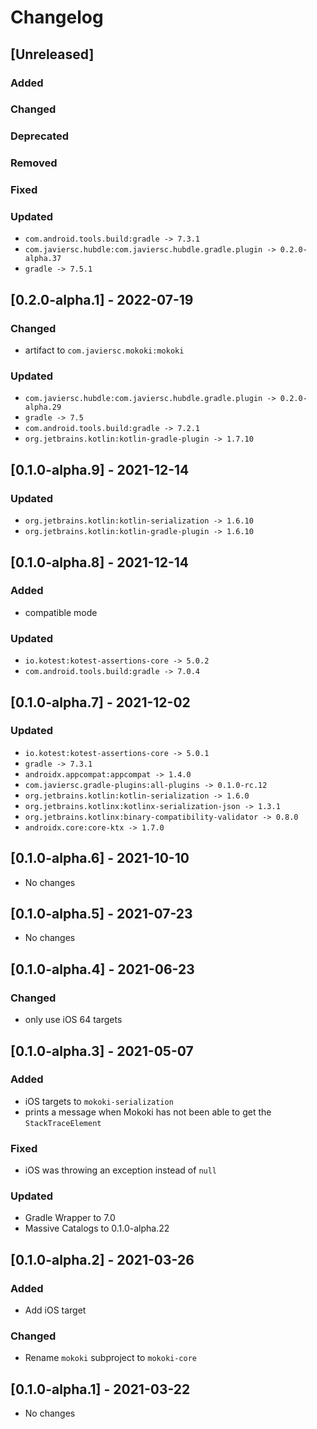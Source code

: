 # Changelog

## [Unreleased]

### Added

### Changed

### Deprecated

### Removed

### Fixed

### Updated

- `com.android.tools.build:gradle -> 7.3.1`
- `com.javiersc.hubdle:com.javiersc.hubdle.gradle.plugin -> 0.2.0-alpha.37`
- `gradle -> 7.5.1`

## [0.2.0-alpha.1] - 2022-07-19

### Changed

- artifact to `com.javiersc.mokoki:mokoki`

### Updated

- `com.javiersc.hubdle:com.javiersc.hubdle.gradle.plugin -> 0.2.0-alpha.29`
- `gradle -> 7.5`
- `com.android.tools.build:gradle -> 7.2.1`
- `org.jetbrains.kotlin:kotlin-gradle-plugin -> 1.7.10`

## [0.1.0-alpha.9] - 2021-12-14

### Updated

- `org.jetbrains.kotlin:kotlin-serialization -> 1.6.10`
- `org.jetbrains.kotlin:kotlin-gradle-plugin -> 1.6.10`

## [0.1.0-alpha.8] - 2021-12-14

### Added

- compatible mode

### Updated

- `io.kotest:kotest-assertions-core -> 5.0.2`
- `com.android.tools.build:gradle -> 7.0.4`

## [0.1.0-alpha.7] - 2021-12-02

### Updated

- `io.kotest:kotest-assertions-core -> 5.0.1`
- `gradle -> 7.3.1`
- `androidx.appcompat:appcompat -> 1.4.0`
- `com.javiersc.gradle-plugins:all-plugins -> 0.1.0-rc.12`
- `org.jetbrains.kotlin:kotlin-serialization -> 1.6.0`
- `org.jetbrains.kotlinx:kotlinx-serialization-json -> 1.3.1`
- `org.jetbrains.kotlinx:binary-compatibility-validator -> 0.8.0`
- `androidx.core:core-ktx -> 1.7.0`

## [0.1.0-alpha.6] - 2021-10-10

- No changes

## [0.1.0-alpha.5] - 2021-07-23

- No changes

## [0.1.0-alpha.4] - 2021-06-23

### Changed

- only use iOS 64 targets

## [0.1.0-alpha.3] - 2021-05-07

### Added

- iOS targets to `mokoki-serialization`
- prints a message when Mokoki has not been able to get the `StackTraceElement`

### Fixed

- iOS was throwing an exception instead of `null`

### Updated

- Gradle Wrapper to 7.0
- Massive Catalogs to 0.1.0-alpha.22

## [0.1.0-alpha.2] - 2021-03-26

### Added

- Add iOS target

### Changed

- Rename `mokoki` subproject to `mokoki-core`

## [0.1.0-alpha.1] - 2021-03-22

- No changes
